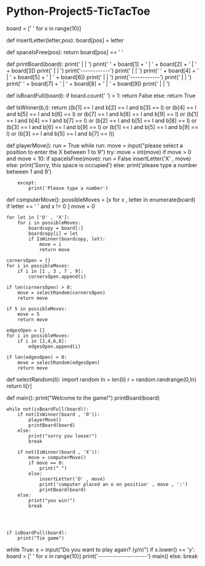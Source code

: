 # Python-Project5-TicTacToe
board = [' ' for x in range(10)]

def insertLetter(letter,pos):
    board[pos] = letter

def spaceIsFree(pos):
    return board[pos] == ' '

def printBoard(board):
    print('   |   |   ')
    print(' ' + board[1] + ' | ' + board[2] + ' | ' + board[3])
    print('   |   |   ')
    print('------------')
    print('   |   |   ')
    print(' ' + board[4] + ' | ' + board[5] + ' | ' + board[6])
    print('   |   |   ')
    print('------------')
    print('   |   |   ')
    print(' ' + board[7] + ' | ' + board[8] + ' | ' + board[9])
    print('   |   |   ')

def isBoardFull(board):
    if board.count(' ') > 1:
        return False
    else:
        return True

def IsWinner(b,l):
    return ((b[1] == l and b[2] == l and b[3] == l) or
    (b[4] == l and b[5] == l and b[6] == l) or
    (b[7] == l and b[8] == l and b[9] == l) or
    (b[1] == l and b[4] == l and b[7] == l) or
    (b[2] == l and b[5] == l and b[8] == l) or
    (b[3] == l and b[6] == l and b[9] == l) or
    (b[1] == l and b[5] == l and b[9] == l) or
    (b[3] == l and b[5] == l and b[7] == l))

def playerMove():
    run = True
    while run:
        move = input("please select a position to enter the X between 1 to 9")
        try:
            move = int(move)
            if move > 0 and move < 10:
                if spaceIsFree(move):
                    run = False
                    insertLetter('X' , move)
                else:
                    print('Sorry, this space is occupied')
            else:
                print('please type a number between 1 and 9')

        except:
            print('Please type a number')

def computerMove():
    possibleMoves = [x for x , letter in enumerate(board) if letter == ' ' and x != 0  ]
    move = 0

    for let in ['O' , 'X']:
        for i in possibleMoves:
            boardcopy = board[:]
            boardcopy[i] = let
            if IsWinner(boardcopy, let):
                move = i
                return move

    cornersOpen = []
    for i in possibleMoves:
        if i in [1 , 3 , 7 , 9]:
            cornersOpen.append(i)

    if len(cornersOpen) > 0:
        move = selectRandom(cornersOpen)
        return move

    if 5 in possibleMoves:
        move = 5
        return move

    edgesOpen = []
    for i in possibleMoves:
        if i in [2,4,6,8]:
            edgesOpen.append(i)

    if len(edgesOpen) > 0:
        move = selectRandom(edgesOpen)
        return move

def selectRandom(li):
    import random
    ln = len(li)
    r = random.randrange(0,ln)
    return li[r]

def main():
    print("Welcome to the game!")
    printBoard(board)

    while not(isBoardFull(board)):
        if not(IsWinner(board , 'O')):
            playerMove()
            printBoard(board)
        else:
            print("sorry you loose!")
            break

        if not(IsWinner(board , 'X')):
            move = computerMove()
            if move == 0:
                print(" ")
            else:
                insertLetter('O' , move)
                print('computer placed an o on position' , move , ':')
                printBoard(board)
        else:
            print("you win!")
            break




    if isBoardFull(board):
        print("Tie game")

while True:
    x = input("Do you want to play again? (y/n)")
    if x.lower() == 'y':
        board = [' ' for x in range(10)]
        print('--------------------')
        main()
    else:
        break
